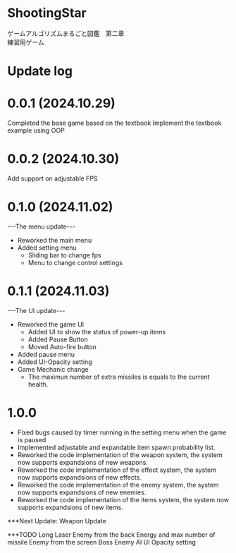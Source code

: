 # ShootingStar
ゲームアルゴリズムまるごと図鑑　第二章 <br />
練習用ゲーム

# Update log

# 0.0.1 (2024.10.29)
Completed the base game based on the textbook
Implement the textbook example using OOP

# 0.0.2 (2024.10.30)
Add support on adjustable FPS

# 0.1.0 (2024.11.02)
---The menu update---
- Reworked the main menu
- Added setting menu
    - Sliding bar to change fps
    - Menu to change control settings

# 0.1.1 (2024.11.03)
---The UI update---
- Reworked the game UI
    - Added UI to show the status of power-up items
    - Added Pause Button
    - Moved Auto-fire button
- Added pause menu
- Added UI-Opacity setting 
- Game Mechanic change
    - The maximun number of extra missiles is equals to the current health.

# 1.0.0
- Fixed bugs caused by timer running in the setting menu when the game is paused
- Implemented adjustable and expandable item spawn probability list.
- Reworked the code implementation of the weapon system, the system now supports expandsions of new weapons.
- Reworked the code implementation of the effect system, the system now supports expandsions of new effects.
- Reworked the code implementation of the enemy system, the system now supports expandsions of new enemies.
- Reworked the code implementation of the items system, the system now supports expandsions of new items.




***Next Update: Weapon Update


***TODO
Long Laser
Enemy from the back
Energy and max number of missile
Enemy from the screen
Boss
Enemy AI
UI Opacity setting